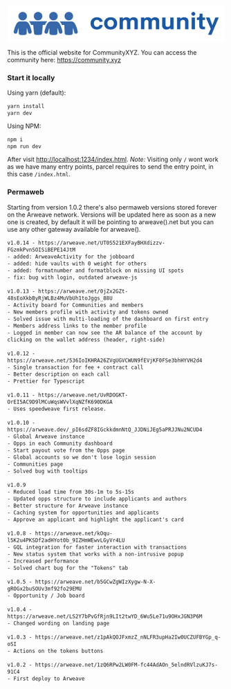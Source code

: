 ![Community](https://raw.githubusercontent.com/CommunityXYZ/website/master/src/assets/images/logo.svg)

This is the official website for CommunityXYZ.
You can access the community here: https://community.xyz

### Start it locally
Using yarn (default):
```
yarn install
yarn dev
```

Using NPM:
```
npm i
npm run dev
```
After visit [http://localhost:1234/index.html](http://localhost:1234/index.html).
*Note:* Visiting only `/` wont work as we have many entry points, parcel requires to send the entry point, in this case `/index.html`.


### Permaweb
Starting from version 1.0.2 there's also permaweb versions stored forever on the Arweave network.
Versions will be updated here as soon as a new one is created, by default it will be pointing to arweave().net but you can use any other gateway available for arweave().

```
v1.0.14 - https://arweave.net/UT0S521EXFayBHXdizzv-FGzmkPvnSOISiBEPE14JtM
- added: ArweaveActivity for the jobboard
- added: hide vaults with 0 weight for others
- added: formatnumber and formatblock on missing UI spots
- fix: bug with login, outdated arweave-js

v1.0.13 - https://arweave.net/0jZx2GZt-48sEoXkbByRjWLBz4MuVbUh1toJggs_88U
- Activity board for Communities and members
- New members profile with activity and tokens owned
- Solved issue with multi-loading of the dashboard on first entry
- Members address links to the member profile
- Logged in member can now see the AR balance of the account by clicking on the wallet address (header, right-side)

v1.0.12 - https://arweave.net/536IoIKHRA26ZVgUGVCWUN9fEVjKF0FSe3bhHYVH2d4
- Single transaction for fee + contract call
- Better description on each call
- Prettier for Typescript

v1.0.11 - https://arweave.net/UvRDOGKT-OrEI5AC9D9lMCuWqsWVvlXqNZfK690DKGA
- Uses speedweave first release.

v1.0.10 - https://arweave.dev/_pI6sdZF8IGckkdmnNtQ_JJDNiJEg5aPRJJNu2NCUD4
- Global Arweave instance
- Opps in each Community dashboard
- Start payout vote from the Opps page
- Global accounts so we don't lose login session
- Communities page
- Solved bug with tooltips

v1.0.9
- Reduced load time from 30s-1m to 5s-15s
- Updated opps structure to include applicants and authors
- Better structure for Arweave instance
- Caching system for opportunities and applicants
- Approve an applicant and highlight the applicant's card

v1.0.8 - https://arweave.net/kOqu-l5K2u4PKSDf2adHYot0b_9IZHmWEwvLGyVr4LU
- GQL integration for faster interaction with transactions
- New status system that works with a non-intrusive popup
- Increased performance
- Solved chart bug for the "Tokens" tab 

v1.0.5 - https://arweave.net/b5GCwZgWIzXygw-N-X-gROGx2buSOUv3mf92fo29EMU
- Opportunity / Job board

v1.0.4 - https://arweave.net/LS2Y7bPvGfRjn9LIt2twYD_6Wu5Le71u9OHxJGN3P6M
- Changed wording on landing page

v1.0.3 - https://arweave.net/z1pAkQOJFxmzZ_nNLFR3upHa2Iw0UCZUFBYGp_q-oSI
- Actions on the tokens buttons

v1.0.2 - https://arweave.net/1zQ6RPw2LW0FM-fc44AdAOn_5elndRVlzuKJ7s-91C4
- First deploy to Arweave
```